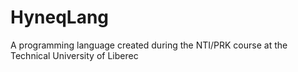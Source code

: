 # HyneqLang
A programming language created during the NTI/PRK course at the Technical University of Liberec
